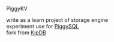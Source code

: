 PiggyKV

write as a learn project of storage engine  
experiment use for [PiggySQL](https://github.com/af8a2a/PiggySQL)  
fork from [KipDB](https://github.com/KKould/KipDB)
